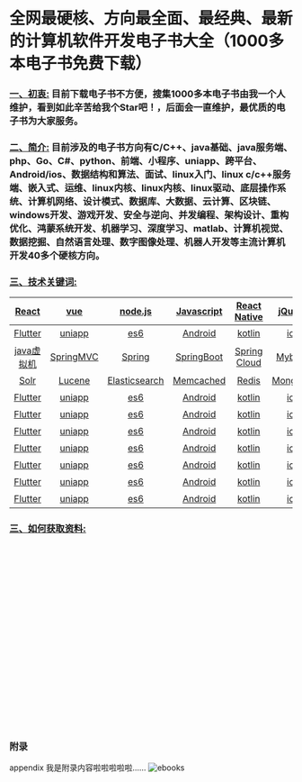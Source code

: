 # 全网最硬核、方向最全面、最经典、最新的计算机软件开发电子书大全（1000多本电子书免费下载）
### [一、初衷:](#fz) <a id="fz" > 目前下载电子书不方便，搜集1000多本电子书由我一个人维护，看到如此辛苦给我个**Star**吧！，后面会一直维护，最优质的电子书为大家服务。</a>

### [二、简介:](#jj) <a id="jj" > 目前涉及的电子书方向有C/C++、java基础、java服务端、php、Go、C#、python、前端、小程序、uniapp、跨平台、Android/ios、数据结构和算法、面试、linux入门、linux c/c++服务端、嵌入式、运维、linux内核、linux内核、linux驱动、底层操作系统、计算机网络、设计模式、数据库、大数据、云计算、区块链、windows开发、游戏开发、安全与逆向、并发编程、架构设计、重构优化、鸿蒙系统开发、机器学习、深度学习、matlab、计算机视觉、数据挖掘、自然语言处理、数字图像处理、机器人开发等主流计算机开发40多个硬核方向。</a>
### [三、技术关键词:](#jsgjc) <a id="jsgjc" ></a>

| [React](#jj) | [vue](#jj) | [node.js](#jj) | [Javascript](#jj) | [React Native](#jj) | [jQuery](#jj) | [AngularJs](#jj) | [html](#jj) | [css](#jj) |[小程序](#jj)|
| :--: | :--: |:--: | :--: |:--: | :--: |:--: | :--: |:--: | :--: |
| [Flutter](#jj)  | [uniapp](#jj) |[es6](#jj) |[Android](#jj) |[kotlin](#jj) | [ios](#jj) | [swift](#jj) |[ios](#jj) |[java](#jj) | [java并发](#jj)|
| [java虚拟机](#jj)  | [SpringMVC](#jj) |[Spring](#jj) |[SpringBoot](#jj) |[Spring Cloud](#jj) |[Mybatis](#jj) |[Kafka](#jj) |[Docker](#jj) |[RabbitMQ](#jj) |[Dubbo](#jj) |
| [Solr](#jj)| [Lucene](#jj)  | [Elasticsearch](#jj) |[Memcached](#jj) |[Redis](#jj) |[MongoDB](#jj) |[Zookeeper](#jj) |[分布式](#jj) |[Nginx](#jj) |[Kubenetes](#jj) |
| [Flutter](#jj)  | [uniapp](#jj) |[es6](#jj) |[Android](#jj) |[kotlin](#jj) | [ios](#jj) | [swift](#jj) |[ios](#jj) |[java](#jj) | [java并发](#jj)|
| [Flutter](#jj)  | [uniapp](#jj) |[es6](#jj) |[Android](#jj) |[kotlin](#jj) | [ios](#jj) | [swift](#jj) |[ios](#jj) |[java](#jj) | [java并发](#jj)|
| [Flutter](#jj)  | [uniapp](#jj) |[es6](#jj) |[Android](#jj) |[kotlin](#jj) | [ios](#jj) | [swift](#jj) |[ios](#jj) |[java](#jj) | [java并发](#jj)|
| [Flutter](#jj)  | [uniapp](#jj) |[es6](#jj) |[Android](#jj) |[kotlin](#jj) | [ios](#jj) | [swift](#jj) |[ios](#jj) |[java](#jj) | [java并发](#jj)|
| [Flutter](#jj)  | [uniapp](#jj) |[es6](#jj) |[Android](#jj) |[kotlin](#jj) | [ios](#jj) | [swift](#jj) |[ios](#jj) |[java](#jj) | [java并发](#jj)|
| [Flutter](#jj)  | [uniapp](#jj) |[es6](#jj) |[Android](#jj) |[kotlin](#jj) | [ios](#jj) | [swift](#jj) |[ios](#jj) |[java](#jj) | [java并发](#jj)|
| [Flutter](#jj)  | [uniapp](#jj) |[es6](#jj) |[Android](#jj) |[kotlin](#jj) | [ios](#jj) | [swift](#jj) |[ios](#jj) |[java](#jj) | [java并发](#jj)|

### [三、如何获取资料:](#rhhqzl) <a id="rhhqzl" ></a>

 


<br><br><br><br><br><br><br><br><br><br><br><br><br><br><br><br><br><br><br>

### <a id="appendix" >附录</a>






 appendix
我是附录内容啦啦啦啦啦……
![ebooks](https://user-images.githubusercontent.com/14906970/143410747-c7663cba-4441-4561-bfe5-d57322aa2ebe.png)
